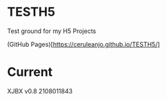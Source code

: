 # TESTH5
Test ground for my H5 Projects

(GitHub Pages)[https://ceruleanjo.github.io/TESTH5/]

# Current

XJBX v0.8 2108011843
